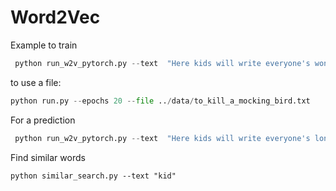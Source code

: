 # Word2Vec

Example to train
```python
 python run_w2v_pytorch.py --text  "Here kids will write everyone's wonderful long text"
```
to use a file:
```python
python run.py --epochs 20 --file ../data/to_kill_a_mocking_bird.txt
```
For a prediction
```python
 python run_w2v_pytorch.py --text  "Here kids will write everyone's long text" --train 0
```

Find similar words
```
python similar_search.py --text "kid" 
```